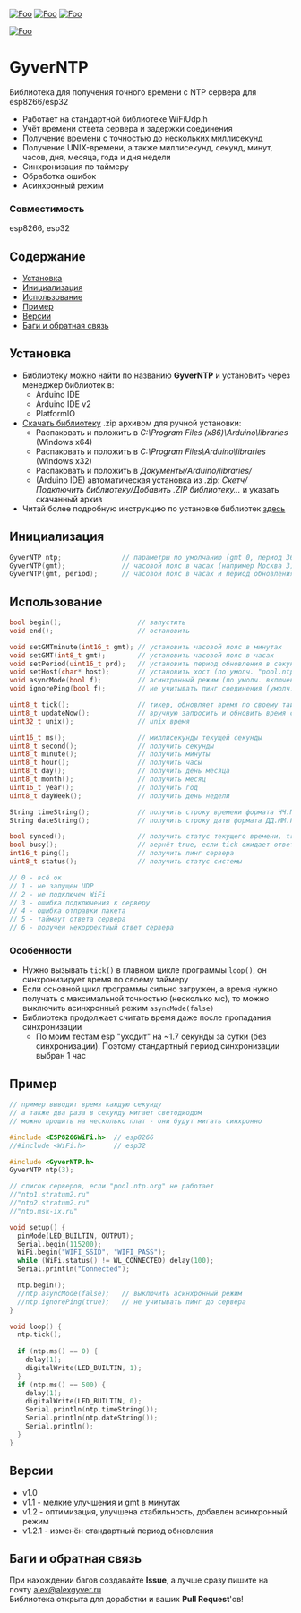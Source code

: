 [![Foo](https://img.shields.io/badge/Version-1.2-brightgreen.svg?style=flat-square)](#versions)
[![Foo](https://img.shields.io/badge/Website-AlexGyver.ru-blue.svg?style=flat-square)](https://alexgyver.ru/)
[![Foo](https://img.shields.io/badge/%E2%82%BD$%E2%82%AC%20%D0%9D%D0%B0%20%D0%BF%D0%B8%D0%B2%D0%BE-%D1%81%20%D1%80%D1%8B%D0%B1%D0%BA%D0%BE%D0%B9-orange.svg?style=flat-square)](https://alexgyver.ru/support_alex/)

[![Foo](https://img.shields.io/badge/README-ENGLISH-brightgreen.svg?style=for-the-badge)](https://github-com.translate.goog/GyverLibs/GyverNTP?_x_tr_sl=ru&_x_tr_tl=en)

# GyverNTP
Библиотека для получения точного времени с NTP сервера для esp8266/esp32
- Работает на стандартной библиотеке WiFiUdp.h
- Учёт времени ответа сервера и задержки соединения
- Получение времени с точностью до нескольких миллисекунд
- Получение UNIX-времени, а также миллисекунд, секунд, минут, часов, дня, месяца, года и дня недели
- Синхронизация по таймеру
- Обработка ошибок
- Асинхронный режим

### Совместимость
esp8266, esp32

## Содержание
- [Установка](#install)
- [Инициализация](#init)
- [Использование](#usage)
- [Пример](#example)
- [Версии](#versions)
- [Баги и обратная связь](#feedback)

<a id="install"></a>
## Установка
- Библиотеку можно найти по названию **GyverNTP** и установить через менеджер библиотек в:
    - Arduino IDE
    - Arduino IDE v2
    - PlatformIO
- [Скачать библиотеку](https://github.com/GyverLibs/GyverNTP/archive/refs/heads/main.zip) .zip архивом для ручной установки:
    - Распаковать и положить в *C:\Program Files (x86)\Arduino\libraries* (Windows x64)
    - Распаковать и положить в *C:\Program Files\Arduino\libraries* (Windows x32)
    - Распаковать и положить в *Документы/Arduino/libraries/*
    - (Arduino IDE) автоматическая установка из .zip: *Скетч/Подключить библиотеку/Добавить .ZIP библиотеку…* и указать скачанный архив
- Читай более подробную инструкцию по установке библиотек [здесь](https://alexgyver.ru/arduino-first/#%D0%A3%D1%81%D1%82%D0%B0%D0%BD%D0%BE%D0%B2%D0%BA%D0%B0_%D0%B1%D0%B8%D0%B1%D0%BB%D0%B8%D0%BE%D1%82%D0%B5%D0%BA)

<a id="init"></a>
## Инициализация
```cpp
GyverNTP ntp;               // параметры по умолчанию (gmt 0, период 3600 секунд (1 час))
GyverNTP(gmt);              // часовой пояс в часах (например Москва 3)
GyverNTP(gmt, period);      // часовой пояс в часах и период обновления в секундах
```

<a id="usage"></a>
## Использование
```cpp
bool begin();                   // запустить
void end();                     // остановить

void setGMTminute(int16_t gmt); // установить часовой пояс в минутах
void setGMT(int8_t gmt);        // установить часовой пояс в часах
void setPeriod(uint16_t prd);   // установить период обновления в секундах
void setHost(char* host);       // установить хост (по умолч. "pool.ntp.org")
void asyncMode(bool f);         // асинхронный режим (по умолч. включен, true)
void ignorePing(bool f);        // не учитывать пинг соединения (умолч. false)

uint8_t tick();                 // тикер, обновляет время по своему таймеру. Вернёт true если произошла попытка обновления
uint8_t updateNow();            // вручную запросить и обновить время с сервера. Вернёт статус (см. ниже)
uint32_t unix();                // unix время

uint16_t ms();                  // миллисекунды текущей секунды
uint8_t second();               // получить секунды
uint8_t minute();               // получить минуты
uint8_t hour();                 // получить часы
uint8_t day();                  // получить день месяца
uint8_t month();                // получить месяц
uint16_t year();                // получить год
uint8_t dayWeek();              // получить день недели

String timeString();            // получить строку времени формата ЧЧ:ММ:СС
String dateString();            // получить строку даты формата ДД.ММ.ГГГГ

bool synced();                  // получить статус текущего времени, true - синхронизировано
bool busy();                    // вернёт true, если tick ожидает ответа сервера в асинхронном режиме
int16_t ping();                 // получить пинг сервера
uint8_t status();               // получить статус системы

// 0 - всё ок
// 1 - не запущен UDP
// 2 - не подключен WiFi
// 3 - ошибка подключения к серверу
// 4 - ошибка отправки пакета
// 5 - таймаут ответа сервера
// 6 - получен некорректный ответ сервера
```

### Особенности
- Нужно вызывать `tick()` в главном цикле программы `loop()`, он синхронизирует время по своему таймеру
- Если основной цикл программы сильно загружен, а время нужно получать с максимальной точностью (несколько мс), то можно выключить асинхронный режим `asyncMode(false)`
- Библиотека продолжает считать время даже после пропадания синхронизации
    - По моим тестам esp "уходит" на ~1.7 секунды за сутки (без синхронизации). Поэтому стандартный период синхронизации выбран 1 час

<a id="example"></a>
## Пример
```cpp
// пример выводит время каждую секунду
// а также два раза в секунду мигает светодиодом
// можно прошить на несколько плат - они будут мигать синхронно

#include <ESP8266WiFi.h>  // esp8266
//#include <WiFi.h>       // esp32

#include <GyverNTP.h>
GyverNTP ntp(3);

// список серверов, если "pool.ntp.org" не работает
//"ntp1.stratum2.ru"
//"ntp2.stratum2.ru"
//"ntp.msk-ix.ru"

void setup() {
  pinMode(LED_BUILTIN, OUTPUT);
  Serial.begin(115200);
  WiFi.begin("WIFI_SSID", "WIFI_PASS");
  while (WiFi.status() != WL_CONNECTED) delay(100);
  Serial.println("Connected");

  ntp.begin();
  //ntp.asyncMode(false);   // выключить асинхронный режим
  //ntp.ignorePing(true);   // не учитывать пинг до сервера
}

void loop() {
  ntp.tick();
  
  if (ntp.ms() == 0) {
    delay(1);
    digitalWrite(LED_BUILTIN, 1);
  }
  if (ntp.ms() == 500) {
    delay(1);
    digitalWrite(LED_BUILTIN, 0);
    Serial.println(ntp.timeString());
    Serial.println(ntp.dateString());
    Serial.println();
  }
}
```

<a id="versions"></a>
## Версии
- v1.0
- v1.1 - мелкие улучшения и gmt в минутах
- v1.2 - оптимизация, улучшена стабильность, добавлен асинхронный режим
- v1.2.1 - изменён стандартный период обновления

<a id="feedback"></a>
## Баги и обратная связь
При нахождении багов создавайте **Issue**, а лучше сразу пишите на почту [alex@alexgyver.ru](mailto:alex@alexgyver.ru)  
Библиотека открыта для доработки и ваших **Pull Request**'ов!
